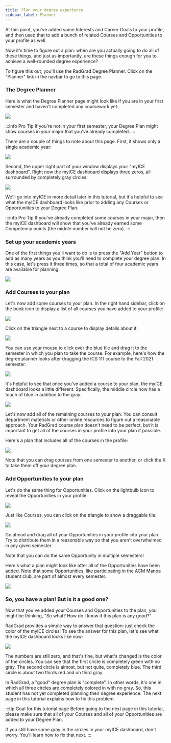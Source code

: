 ```yaml
---
title: Plan your degree experience
sidebar_label: Planner
---
```


At this point, you've added some Interests and Career Goals to your profile, and then used that to add a bunch of related Courses and Opportunities to your profile as well.

Now it's time to figure out a plan: when are you actually going to do all of these things, and just as importantly, are these things enough for you to achieve a well-rounded degree experience?

To figure this out, you'll use the RadGrad Degree Planner. Click on the "Planner" link in the navbar to go to this page.

### The Degree Planner

Here is what the Degree Planner page might look like if you are in your first semester and haven't completed any coursework yet:

![](/img/user-guide/new-student/degree-planner.png)

:::info Pro Tip
If you're not in your first semester, your Degree Plan might show courses in your major that you've already completed.
:::

There are a couple of things to note about this page. First, it shows only a single academic year:

![](/img/user-guide/new-student/degree-planner-ay.png)

Second, the upper right part of your window displays your "myICE dashboard".  Right now the myICE dashboard displays three zeros, all surrounded by completely gray circles:

![](/img/user-guide/new-student/degree-planner-ice.png)

We'll go into myICE in more detail later in this tutorial, but it's helpful to see what the myICE dashboard looks like prior to adding any Courses or Opportunities to your Degree Plan.

:::info Pro Tip
If you've already completed some courses in your major, then the myICE dashboard will show that you've already earned some Competency points (the middle number will not be zero).
:::

### Set up your academic years

One of the first things you'll want to do is to press the "Add Year" button to add as many years as you think you'll need to complete your degree plan.  In this case, let's press it three times, so that a total of four academic years are available for planning:

![](/img/user-guide/new-student/degree-planner-ay-2.png)

### Add Courses to your plan

Let's now add some courses to your plan.  In the right hand sidebar, click on the book icon to display a list of all courses you have added to your profile:

![](/img/user-guide/new-student/degree-planner-courses.png)

Click on the triangle next to a course to display details about it:

![](/img/user-guide/new-student/degree-planner-courses-1.png)

You can use your mouse to click over the blue tile and drag it to the semester in which you plan to take the course. For example, here's how the degree planner looks after dragging the ICS 111 course to the Fall 2021 semester:

![](/img/user-guide/new-student/degree-planner-courses-2.png)

It's helpful to see that once you've added a course to your plan, the myICE dashboard looks a little different. Specifically, the middle circle now has a touch of blue in addition to the gray:

![](/img/user-guide/new-student/degree-planner-ice-2.png)

Let's now add all of the remaining courses to your plan. You can consult department materials or other online resources to figure out a reasonable approach.  Your RadGrad course plan doesn't need to be perfect, but it is important to get all of the courses in your profile into your plan if possible.

Here's a plan that includes all of the courses in the profile:

![](/img/user-guide/new-student/degree-planner-courses-3.png)

Note that you can drag courses from one semester to another, or click the X to take them off your degree plan.

### Add Opportunities to your plan

Let's do the same thing for Opportunities.  Click on the lightbulb icon to reveal the Opportunities in your profile:

![](/img/user-guide/new-student/degree-planner-opportunities.png)

Just like Courses, you can click on the triangle to show a draggable tile:

![](/img/user-guide/new-student/degree-planner-opportunities-1.png)

Go ahead and drag all of your Opportunities in your profile into your plan. Try to distribute them in a reasonable way so that you aren't overwhelmed in any given semester.

Note that you can do the same Opportunity in multiple semesters!

Here's what a plan might look like after all of the Opportunities have been added. Note that some Opportunities, like participating in the ACM Manoa student club, are part of almost every semester.

![](/img/user-guide/new-student/degree-planner-opportunities-2.png)

### So, you have a plan!  But is it a good one?

Now that you've added your Courses and Opportunities to the plan, you might be thinking, "So what? How do I know if this plan is any good?"

RadGrad provides a simple way to answer that question: just check the color of the myICE circles!  To see the answer for this plan, let's see what the myICE dashboard looks like now:

![](/img/user-guide/new-student/degree-planner-ice-3.png)

The numbers are still zero, and that's fine, but what's changed is the color of the circles. You can see that the first circle is completely green with no gray. The second circle is almost, but not quite, completely blue. The third circle is about two thirds red and on third gray.

In RadGrad, a "good" degree plan is "complete". In other words, it's one in which all three circles are completely colored in with no gray. So, this student has not yet completed planning their degree experience.  The next page in this tutorial explains how to fix this problem.

:::tip Goal for this tutorial page
Before going to the next page in this tutorial, please make sure that all of your Courses and all of your Opportunities are added to your Degree Plan.

If you still have some gray in the circles in your myICE dashboard, don't worry.  You'll learn how to fix that next.
:::




